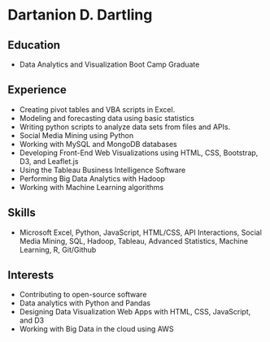# Dartanion D. Dartling

## Education

* Data Analytics and Visualization Boot Camp Graduate

## Experience

* Creating pivot tables and VBA scripts in Excel.
* Modeling and forecasting data using basic statistics
* Writing python scripts to analyze data sets from files and APIs.
* Social Media Mining using Python
* Working with MySQL and MongoDB databases
* Developing Front-End Web Visualizations using HTML, CSS, Bootstrap, D3, and Leaflet.js
* Using the Tableau Business Intelligence Software
* Performing Big Data Analytics with Hadoop
* Working with Machine Learning algorithms

## Skills

* Microsoft Excel, Python, JavaScript, HTML/CSS, API Interactions, Social Media Mining, SQL, Hadoop, Tableau, Advanced Statistics, Machine Learning, R, Git/Github

## Interests

* Contributing to open-source software
* Data analytics with Python and Pandas
* Designing Data Visualization Web Apps with HTML, CSS, JavaScript, and D3
* Working with Big Data in the cloud using AWS
